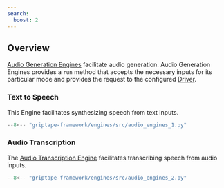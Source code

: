 ```yaml
---
search:
  boost: 2 
---
```


## Overview

[Audio Generation Engines](../../reference/griptape/engines/audio/index.md) facilitate audio generation. Audio Generation Engines provides a `run` method that accepts the necessary inputs for its particular mode and provides the request to the configured [Driver](../drivers/text-to-speech-drivers.md).

### Text to Speech

This Engine facilitates synthesizing speech from text inputs.

```python
--8<-- "griptape-framework/engines/src/audio_engines_1.py"
```

### Audio Transcription

The [Audio Transcription Engine](../../reference/griptape/engines/audio/audio_transcription_engine.md) facilitates transcribing speech from audio inputs.

```python
--8<-- "griptape-framework/engines/src/audio_engines_2.py"
```
